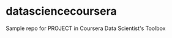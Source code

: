 datasciencecoursera
===================

Sample repo for PROJECT in Coursera Data Scientist's Toolbox
